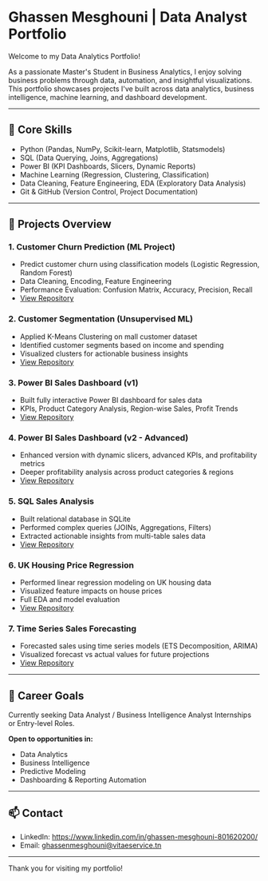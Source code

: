 # Ghassen Mesghouni | Data Analyst Portfolio

Welcome to my Data Analytics Portfolio!

As a passionate Master's Student in Business Analytics, I enjoy solving business problems through data, automation, and insightful visualizations. This portfolio showcases projects I've built across data analytics, business intelligence, machine learning, and dashboard development.

---

## 🔧 Core Skills

* Python (Pandas, NumPy, Scikit-learn, Matplotlib, Statsmodels)
* SQL (Data Querying, Joins, Aggregations)
* Power BI (KPI Dashboards, Slicers, Dynamic Reports)
* Machine Learning (Regression, Clustering, Classification)
* Data Cleaning, Feature Engineering, EDA (Exploratory Data Analysis)
* Git & GitHub (Version Control, Project Documentation)

---

## 📂 Projects Overview

### 1. **Customer Churn Prediction (ML Project)**

* Predict customer churn using classification models (Logistic Regression, Random Forest)
* Data Cleaning, Encoding, Feature Engineering
* Performance Evaluation: Confusion Matrix, Accuracy, Precision, Recall
* [View Repository](https://github.com/YOUR_GITHUB/Customer-Churn-Prediction)

### 2. **Customer Segmentation (Unsupervised ML)**

* Applied K-Means Clustering on mall customer dataset
* Identified customer segments based on income and spending
* Visualized clusters for actionable business insights
* [View Repository](https://github.com/YOUR_GITHUB/Customer-Segmentation-Mall)

### 3. **Power BI Sales Dashboard (v1)**

* Built fully interactive Power BI dashboard for sales data
* KPIs, Product Category Analysis, Region-wise Sales, Profit Trends
* [View Repository](https://github.com/YOUR_GITHUB/Power-BI-Sales-Dashboard)

### 4. **Power BI Sales Dashboard (v2 - Advanced)**

* Enhanced version with dynamic slicers, advanced KPIs, and profitability metrics
* Deeper profitability analysis across product categories & regions
* [View Repository](https://github.com/YOUR_GITHUB/Power-BI-Sales-Dashboard-v2)

### 5. **SQL Sales Analysis**

* Built relational database in SQLite
* Performed complex queries (JOINs, Aggregations, Filters)
* Extracted actionable insights from multi-table sales data
* [View Repository](https://github.com/YOUR_GITHUB/SQL-Sales-Analysis)

### 6. **UK Housing Price Regression**

* Performed linear regression modeling on UK housing data
* Visualized feature impacts on house prices
* Full EDA and model evaluation
* [View Repository](https://github.com/YOUR_GITHUB/UK-Housing-Price-Analysis)

### 7. **Time Series Sales Forecasting**

* Forecasted sales using time series models (ETS Decomposition, ARIMA)
* Visualized forecast vs actual values for future projections
* [View Repository](https://github.com/YOUR_GITHUB/Time-Series-Sales-Forecasting)

---

## 🎯 Career Goals

Currently seeking Data Analyst / Business Intelligence Analyst Internships or Entry-level Roles.

**Open to opportunities in:**

* Data Analytics
* Business Intelligence
* Predictive Modeling
* Dashboarding & Reporting Automation

---

## 📫 Contact

* LinkedIn: https://www.linkedin.com/in/ghassen-mesghouni-801620200/
* Email: ghassenmesghouni@vitaeservice.tn

---

Thank you for visiting my portfolio!
